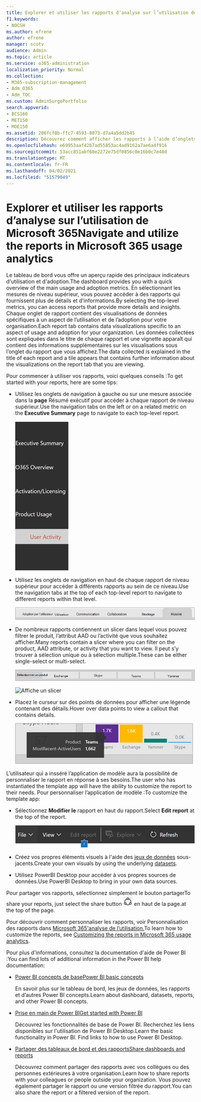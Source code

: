 ```yaml
---
title: Explorer et utiliser les rapports d’analyse sur l’utilisation de Microsoft 365
f1.keywords:
- NOCSH
ms.author: efrene
author: efrene
manager: scotv
audience: Admin
ms.topic: article
ms.service: o365-administration
localization_priority: Normal
ms.collection:
- M365-subscription-management
- Adm_O365
- Adm_TOC
ms.custom: AdminSurgePortfolio
search.appverid:
- BCS160
- MET150
- MOE150
ms.assetid: 286fcf0b-ffc7-4593-8073-d7a4a5dd2b45
description: Découvrez comment afficher les rapports à l’aide d’onglets et de filtres de navigation.
ms.openlocfilehash: e69953aaf42b7ad55853ac4ad9162a7ae6a4f916
ms.sourcegitcommit: 53acc851abf68e2272e75df0856c0e16b0c7e48d
ms.translationtype: MT
ms.contentlocale: fr-FR
ms.lasthandoff: 04/02/2021
ms.locfileid: "51579049"
---
```

# <a name="navigate-and-utilize-the-reports-in-microsoft-365-usage-analytics"></a><span data-ttu-id="f0054-103">Explorer et utiliser les rapports d’analyse sur l’utilisation de Microsoft 365</span><span class="sxs-lookup"><span data-stu-id="f0054-103">Navigate and utilize the reports in Microsoft 365 usage analytics</span></span>

<span data-ttu-id="f0054-104">Le tableau de bord vous offre un aperçu rapide des principaux indicateurs d'utilisation et d'adoption.</span><span class="sxs-lookup"><span data-stu-id="f0054-104">The dashboard provides you with a quick overview of the main usage and adoption metrics.</span></span> <span data-ttu-id="f0054-105">En sélectionnant les mesures de niveau supérieur, vous pouvez accéder à des rapports qui fournissent plus de détails et d’informations.</span><span class="sxs-lookup"><span data-stu-id="f0054-105">By selecting the top-level metrics, you can access reports that provide more details and insights.</span></span> <span data-ttu-id="f0054-106">Chaque onglet de rapport contient des visualisations de données spécifiques à un aspect de l’utilisation et de l’adoption pour votre organisation.</span><span class="sxs-lookup"><span data-stu-id="f0054-106">Each report tab contains data visualizations specific to an aspect of usage and adoption for your organization.</span></span> <span data-ttu-id="f0054-107">Les données collectées sont expliquées dans le titre de chaque rapport et une vignette apparaît qui contient des informations supplémentaires sur les visualisations sous l’onglet du rapport que vous affichez.</span><span class="sxs-lookup"><span data-stu-id="f0054-107">The data collected is explained in the title of each report and a tile appears that contains further information about the visualizations on the report tab that you are viewing.</span></span>

<span data-ttu-id="f0054-108">Pour commencer à utiliser vos rapports, voici quelques conseils :</span><span class="sxs-lookup"><span data-stu-id="f0054-108">To get started with your reports, here are some tips:</span></span>

- <span data-ttu-id="f0054-109">Utilisez les onglets de navigation à gauche ou sur une mesure associée dans la **page** Résumé exécutif pour accéder à chaque rapport de niveau supérieur.</span><span class="sxs-lookup"><span data-stu-id="f0054-109">Use the navigation tabs on the left or on a related metric on the **Executive Summary** page to navigate to each top-level report.</span></span>

    ![Affiche les onglets de navigation sur la gauche](../../media/navigate-usage-analytics1.png)

- <span data-ttu-id="f0054-111">Utilisez les onglets de navigation en haut de chaque rapport de niveau supérieur pour accéder à différents rapports au sein de ce niveau.</span><span class="sxs-lookup"><span data-stu-id="f0054-111">Use the navigation tabs at the top of each top-level report to navigate to different reports within that level.</span></span>

    ![Affiche les onglets de navigation en haut de chaque rapport](../../media/navigate-usage-analytics2.png)

- <span data-ttu-id="f0054-113">De nombreux rapports contiennent un slicer dans lequel vous pouvez filtrer le produit, l’attribut AAD ou l’activité que vous souhaitez afficher.</span><span class="sxs-lookup"><span data-stu-id="f0054-113">Many reports contain a slicer where you can filter on the product, AAD attribute, or activity that you want to view.</span></span> <span data-ttu-id="f0054-114">Il peut s’y trouver à sélection unique ou à sélection multiple.</span><span class="sxs-lookup"><span data-stu-id="f0054-114">These can be either single-select or multi-select.</span></span>

    ![Affiche un slicer](../../media/navigate-usage-analytics3.png)

    ![Affiche un slicer](../../media/navigate-usage-analytics4.png)


- <span data-ttu-id="f0054-117">Placez le curseur sur des points de données pour afficher une légende contenant des détails.</span><span class="sxs-lookup"><span data-stu-id="f0054-117">Hover over data points to view a callout that contains details.</span></span>

    ![Montre l’exemple de pointer](../../media/navigate-usage-analytics6.png)

<span data-ttu-id="f0054-119">L’utilisateur qui a insséré l’application de modèle aura la possibilité de personnaliser le rapport en réponse à ses besoins.</span><span class="sxs-lookup"><span data-stu-id="f0054-119">The user who has instantiated the template app will have the ability to customize the report to their needs.</span></span> <span data-ttu-id="f0054-120">Pour personnaliser l’application de modèle :</span><span class="sxs-lookup"><span data-stu-id="f0054-120">To customize the template app:</span></span>

- <span data-ttu-id="f0054-121">Sélectionnez **Modifier le** rapport en haut du rapport.</span><span class="sxs-lookup"><span data-stu-id="f0054-121">Select **Edit report** at the top of the report.</span></span>

    ![Affiche le rapport de modification](../../media/navigate-usage-analytics7.png)


- <span data-ttu-id="f0054-123">Créez vos propres éléments visuels à l'aide des [jeux de données](usage-analytics-data-model.md) sous-jacents.</span><span class="sxs-lookup"><span data-stu-id="f0054-123">Create your own visuals by using the underlying [datasets](usage-analytics-data-model.md).</span></span>

- <span data-ttu-id="f0054-124">Utilisez PowerBI Desktop pour accéder à vos propres sources de données.</span><span class="sxs-lookup"><span data-stu-id="f0054-124">Use PowerBI Desktop to bring in your own data sources.</span></span>

<span data-ttu-id="f0054-125">Pour partager vos rapports, sélectionnez simplement le bouton partager</span><span class="sxs-lookup"><span data-stu-id="f0054-125">To share your reports, just select the share button</span></span> ![Power BI Share icon](../../media/dbb0569d-2013-4f9d-ab9d-d01b09631b92.png) <span data-ttu-id="f0054-127">en haut de la page.</span><span class="sxs-lookup"><span data-stu-id="f0054-127">at the top of the page.</span></span>

<span data-ttu-id="f0054-128">Pour découvrir comment personnaliser les rapports, voir Personnalisation des rapports dans [Microsoft 365'analyse de l’utilisation.](customize-reports.md)</span><span class="sxs-lookup"><span data-stu-id="f0054-128">To learn how to customize the reports, see [Customizing the reports in Microsoft 365 usage analytics](customize-reports.md).</span></span>

<span data-ttu-id="f0054-129">Pour plus d'informations, consultez la documentation d'aide de Power BI :</span><span class="sxs-lookup"><span data-stu-id="f0054-129">You can find lots of additional information in the Power BI help documentation:</span></span>

- [<span data-ttu-id="f0054-130">Power BI concepts de base</span><span class="sxs-lookup"><span data-stu-id="f0054-130">Power BI basic concepts</span></span>](/power-bi/service-basic-concepts)

    <span data-ttu-id="f0054-131">En savoir plus sur le tableau de bord, les jeux de données, les rapports et d’autres Power BI concepts.</span><span class="sxs-lookup"><span data-stu-id="f0054-131">Learn about dashboard, datasets, reports, and other Power BI concepts.</span></span>

- [<span data-ttu-id="f0054-132">Prise en main de Power BI</span><span class="sxs-lookup"><span data-stu-id="f0054-132">Get started with Power BI</span></span>](/power-bi/service-get-started?wt.mc_id=O365_Reports_PBI_contentpack)

    <span data-ttu-id="f0054-p104">Découvrez les fonctionnalités de base de Power BI. Recherchez les liens disponibles sur l'utilisation de Power BI Desktop.</span><span class="sxs-lookup"><span data-stu-id="f0054-p104">Learn the basic functionality in Power BI. Find links to how to use Power BI Desktop.</span></span>

- [<span data-ttu-id="f0054-135">Partager des tableaux de bord et des rapports</span><span class="sxs-lookup"><span data-stu-id="f0054-135">Share dashboards and reports</span></span>](/power-bi/service-share-dashboards)

    <span data-ttu-id="f0054-136">Découvrez comment partager des rapports avec vos collègues ou des personnes extérieures à votre organisation.</span><span class="sxs-lookup"><span data-stu-id="f0054-136">Learn how to share reports with your colleagues or people outside your organization.</span></span> <span data-ttu-id="f0054-137">Vous pouvez également partager le rapport ou une version filtrée du rapport.</span><span class="sxs-lookup"><span data-stu-id="f0054-137">You can also share the report or a filtered version of the report.</span></span>